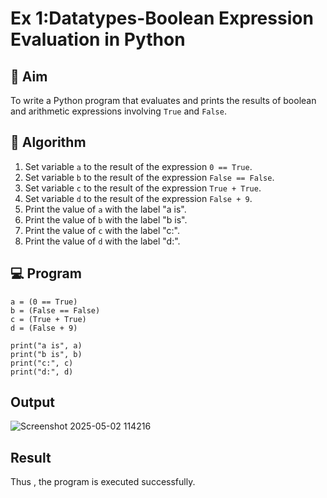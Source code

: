 
# Ex 1:Datatypes-Boolean Expression Evaluation in Python

## 🎯 Aim
To write a Python program that evaluates and prints the results of boolean and arithmetic expressions involving `True` and `False`.

## 🧠 Algorithm
1. Set variable `a` to the result of the expression `0 == True`.
2. Set variable `b` to the result of the expression `False == False`.
3. Set variable `c` to the result of the expression `True + True`.
4. Set variable `d` to the result of the expression `False + 9`.
5. Print the value of `a` with the label "a is".
6. Print the value of `b` with the label "b is".
7. Print the value of `c` with the label "c:".
8. Print the value of `d` with the label "d:".

## 💻 Program
```
a = (0 == True)
b = (False == False)
c = (True + True)
d = (False + 9)

print("a is", a)
print("b is", b)
print("c:", c)
print("d:", d)
```

## Output
![Screenshot 2025-05-02 114216](https://github.com/user-attachments/assets/1bb21966-cb81-4754-9f10-f744c058da61)


## Result
Thus , the program is executed successfully.


